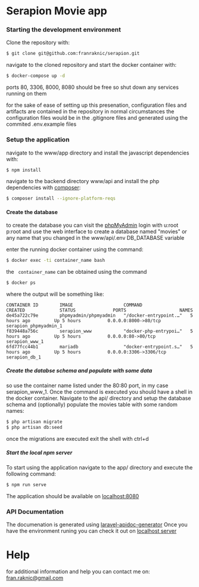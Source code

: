 # Serapion Movie app

### Starting the development environment


Clone the repository with:

```sh
$ git clone git@github.com:franraknic/serapion.git
```

navigate to the cloned repository and start the docker container with:
```sh
$ docker-compose up -d
```
ports 80, 3306, 8000, 8080 should be free so shut down any services running on them

for the sake of ease of setting up this presenation, configuration files and artifacts are contained in the repository
in normal circumstances the configuration files would be in the .gitignore files and generated using the commited .env.example files

### Setup the application

navigate to the www/app directory and install the javascript dependencies with:

```sh
$ npm install 
```

navigate to the backend directory www/api and install the php dependencies with [composer](https://getcomposer.org/doc/00-intro.md):

```sh
$ composer install --ignore-platform-reqs 
```

#### Create the database

to create the database you can visit the [phpMyAdmin](http://localhost:8000/) login with u:root p:root and use the web interface to create a database named "movies" or any name that you changed in the www/api/.env DB_DATABASE variable

enter the running docker container using the command:

```sh
$ docker exec -ti container_name bash
```

the ``` container_name``` can be obtained using the command 
```sh
$ docker ps 
```

where the output will be something like:
```
CONTAINER ID        IMAGE                   COMMAND                  CREATED             STATUS              PORTS                    NAMES
de45a722c79e        phpmyadmin/phpmyadmin   "/docker-entrypoint.…"   5 hours ago         Up 5 hours          0.0.0.0:8000->80/tcp     serapion_phpmyadmin_1
f839448a756c        serapion_www            "docker-php-entrypoi…"   5 hours ago         Up 5 hours          0.0.0.0:80->80/tcp       serapion_www_1
6fd77fcc44b1        mariadb                 "docker-entrypoint.s…"   5 hours ago         Up 5 hours          0.0.0.0:3306->3306/tcp   serapion_db_1
```

##### Create the databse schema and populate with some data
so use the container name listed under the 80:80 port, in my case serapion_www_1.
Once the command is executed you should have a shell in the docker container.
Navigate to the api/ directory and setup the database schema and (optionally) populate the movies table with some random names:

```sh
$ php artisan migrate
$ php artisan db:seed
```
once the migrations are executed exit the shell with ctrl+d

##### Start the local npm server

To start using the application navigate to the app/ directory and execute the following command:
```sh
$ npm run serve 
```

The application should be available on [localhost:8080](http://localhost:8080/#/)

### API Documentation

The documenation is generated using [laravel-apidoc-generator](https://github.com/mpociot/laravel-apidoc-generator)
Once you have the environment runing you can check it out on [localhost server](http://localhost/api/public/docs/#info)

# Help

for additional information and help you can contact me on:
fran.raknic@gmail.com